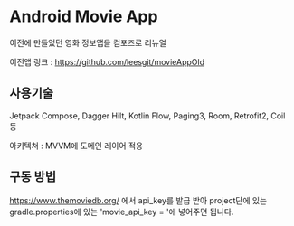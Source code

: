 # Android Movie App

이전에 만들었던 영화 정보앱을 컴포즈로 리뉴얼 

이전앱 링크 : https://github.com/leesgit/movieAppOld

## 사용기술 

Jetpack Compose, Dagger Hilt, Kotlin Flow, Paging3, Room, Retrofit2, Coil 등

아키텍쳐 : MVVM에 도메인 레이어 적용


## 구동 방법

https://www.themoviedb.org/ 에서 api_key를 발급 받아 project단에 있는 gradle.properties에 있는 'movie_api_key = '에 넣어주면 됩니다.